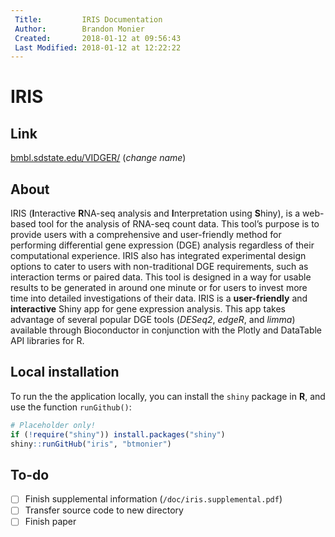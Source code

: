 ```yaml
---
 Title:         IRIS Documentation
 Author:        Brandon Monier
 Created:       2018-01-12 at 09:56:43
 Last Modified: 2018-01-12 at 12:22:22
---
```


# IRIS

## Link
[bmbl.sdstate.edu/VIDGER/](http://bmbl.sdstate.edu/VIDGER/) (*change name*)

## About
IRIS (**I**nteractive **R**NA-seq analysis and **I**nterpretation using **S**hiny), is a web-based tool for the analysis of RNA-seq count data. This tool’s purpose is to provide users with a comprehensive and user-friendly method for performing differential gene expression (DGE) analysis regardless of their computational experience. IRIS also has integrated experimental design options to cater to users with non-traditional DGE requirements, such as interaction terms or paired data. This tool is designed in a way for usable results to be generated in around one minute or for users to invest more time into detailed investigations of their data. IRIS is a **user-friendly** and **interactive** Shiny app for gene expression analysis. This app takes advantage of several popular DGE tools (*DESeq2*, *edgeR*, and *limma*) available through Bioconductor in conjunction with the Plotly and DataTable API libraries for R. 

## Local installation
To run the the application locally, you can install the `shiny` package in **R**, and use the function `runGithub()`:

``` r
# Placeholder only!
if (!require("shiny")) install.packages("shiny")
shiny::runGitHub("iris", "btmonier")
```

## To-do
- [ ] Finish supplemental information (`/doc/iris.supplemental.pdf`)
- [ ] Transfer source code to new directory
- [ ] Finish paper

